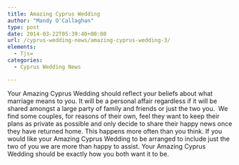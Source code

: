 ```yaml
---
title: Amazing Cyprus Wedding
author: "Mandy O'Callaghan"
type: post
date: 2014-03-22T05:39:40+00:00
url: /cyprus-wedding-news/amazing-cyprus-wedding-3/
elements:
  - Tjs=
categories:
  - Cyprus Wedding News

---
```

Your Amazing Cyprus Wedding should reflect your beliefs about what marriage means to you. It will be a personal affair regardless if it will be shared amongst a large party of family and friends or just the two you.  We find some couples, for reasons of their own, feel they want to keep their plans as private as possible and only decide to share their happy news once they have returned home. This happens more often than you think. If you would like your Amazing Cyprus Wedding to be arranged to include just the two of you we are more than happy to assist. Your Amazing Cyprus Wedding should be exactly how you both want it to be.